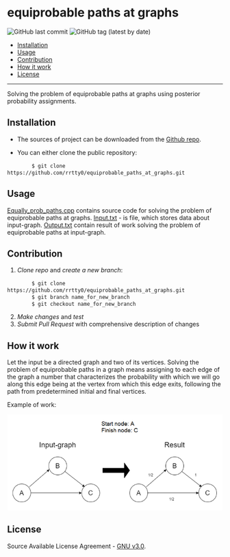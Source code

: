 # equiprobable paths at graphs
 
![GitHub last commit](https://img.shields.io/github/last-commit/rrtty0/equiprobable_paths_at_graphs?style=plastic)
![GitHub tag (latest by date)](https://img.shields.io/github/v/tag/rrtty0/equiprobable_paths_at_graphs?style=plastic)

- [Installation](#anc1)
- [Usage](#anc2)
- [Contribution](#anc3)
- [How it work](#anc4)
- [License](#anc5)

---

 Solving the problem of equiprobable paths at graphs using posterior probability assignments.

<a id="anc1"></a>

## Installation
- The sources of project can be downloaded from the [Github repo](https://github.com/rrtty0/equiprobable_paths_at_graphs.git).

* You can either clone the public repository:
```
        $ git clone https://github.com/rrtty0/equiprobable_paths_at_graphs.git 
```
<a id="anc2"></a>

## Usage

[Equally_prob_paths.cpp](./equally_prob_paths/Equally_prob_paths.cpp) contains source code for solving the problem of equiprobable paths at graphs. [Input.txt](./equally_prob_paths/input.txt) - is file, which stores data about input-graph. [Output.txt](./equally_prob_paths/output.txt) contain result of work solving the problem of equiprobable paths at input-graph.

<a id="anc3"></a>

## Contribution
1. _Clone repo_ and _create a new branch_:
```
        $ git clone https://github.com/rrtty0/equiprobable_paths_at_graphs.git
        $ git branch name_for_new_branch
        $ git checkout name_for_new_branch
```
2. _Make changes_ and _test_
3. _Submit Pull Request_ with comprehensive description of changes

<a id="anc4"></a>

## How it work

Let the input be a directed graph and two of its vertices. Solving the problem of equiprobable paths in a graph means assigning to each edge of the graph a number that characterizes the probability with which we will go along this edge being at the vertex from which this edge exits, following the path from predetermined initial and final vertices.

Example of work:


![image](./docs/scheme_for_readme.png)

<a id="anc5"></a>

## License
Source Available License Agreement - [GNU v3.0](./LICENSE).